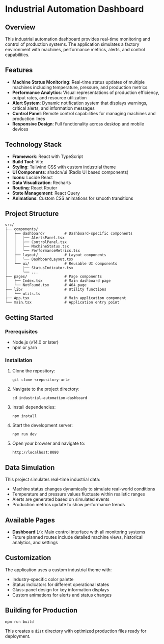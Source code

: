 
# Industrial Automation Dashboard

## Overview

This industrial automation dashboard provides real-time monitoring and control of production systems. The application simulates a factory environment with machines, performance metrics, alerts, and control capabilities.

## Features

- **Machine Status Monitoring**: Real-time status updates of multiple machines including temperature, pressure, and production metrics
- **Performance Analytics**: Visual representations of production efficiency, output rates, and resource utilization
- **Alert System**: Dynamic notification system that displays warnings, critical alerts, and information messages
- **Control Panel**: Remote control capabilities for managing machines and production lines
- **Responsive Design**: Full functionality across desktop and mobile devices

## Technology Stack

- **Framework**: React with TypeScript
- **Build Tool**: Vite
- **Styling**: Tailwind CSS with custom industrial theme
- **UI Components**: shadcn/ui (Radix UI based components)
- **Icons**: Lucide React
- **Data Visualization**: Recharts
- **Routing**: React Router
- **State Management**: React Query
- **Animations**: Custom CSS animations for smooth transitions

## Project Structure

```
src/
├── components/
│   ├── dashboard/         # Dashboard-specific components
│   │   ├── AlertsPanel.tsx
│   │   ├── ControlPanel.tsx
│   │   ├── MachineStatus.tsx
│   │   └── PerformanceMetrics.tsx
│   ├── layout/            # Layout components
│   │   └── DashboardLayout.tsx
│   └── ui/                # Reusable UI components
│       ├── StatusIndicator.tsx
│       └── ...
├── pages/                 # Page components
│   ├── Index.tsx          # Main dashboard page
│   └── NotFound.tsx       # 404 page
├── lib/                   # Utility functions
│   └── utils.ts
├── App.tsx                # Main application component
└── main.tsx               # Application entry point
```

## Getting Started

### Prerequisites

- Node.js (v14.0 or later)
- npm or yarn

### Installation

1. Clone the repository:
   ```
   git clone <repository-url>
   ```

2. Navigate to the project directory:
   ```
   cd industrial-automation-dashboard
   ```

3. Install dependencies:
   ```
   npm install
   ```

4. Start the development server:
   ```
   npm run dev
   ```

5. Open your browser and navigate to:
   ```
   http://localhost:8080
   ```

## Data Simulation

This project simulates real-time industrial data:

- Machine status changes dynamically to simulate real-world conditions
- Temperature and pressure values fluctuate within realistic ranges
- Alerts are generated based on simulated events
- Production metrics update to show performance trends

## Available Pages

- **Dashboard** (`/`): Main control interface with all monitoring systems
- Future planned routes include detailed machine views, historical analytics, and settings

## Customization

The application uses a custom industrial theme with:

- Industry-specific color palette
- Status indicators for different operational states
- Glass-panel design for key information displays
- Custom animations for alerts and status changes

## Building for Production

```
npm run build
```

This creates a `dist` directory with optimized production files ready for deployment.
